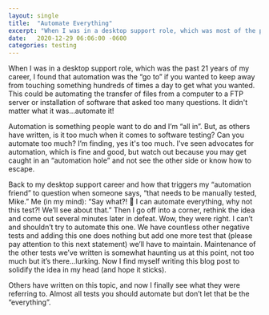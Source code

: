 ```yaml
---
layout: single
title:  "Automate Everything"
excerpt: "When I was in a desktop support role, which was most of the past 21 years of my career, I found that automation was the “go to” if you wanted to keep away from touching something hundreds of times a day to get what you wanted. This could be automating the transfer of files from a computer to a FTP server or installation of software that asked too many questions. Whatever it was, it didn’t matter...automate it!"
date:   2020-12-29 06:06:00 -0600
categories: testing
---
```

<style type="text/css">
  .rss-subscribe {
	  display: none;
  }
</style>

When I was in a desktop support role, which was the past 21 years of my career, I found that automation was the “go to” if you wanted to keep away from touching something hundreds of times a day to get what you wanted. This could be automating the transfer of files from a computer to a FTP server or installation of software that asked too many questions. It didn't matter what it was…automate it!

Automation is something people want to do and I’m “all in”. But, as others have written, is it too much when it comes to software testing? Can you automate too much? I’m finding, yes it's too much. I’ve seen advocates for automation, which is fine and good, but watch out because you may get caught in an “automation hole” and not see the other side or know how to escape.

Back to my desktop support career and how that triggers my “automation friend” to question when someone says, “that needs to be manually tested, Mike.” Me (in my mind): “Say what?! 🤨 I can automate everything, why not this test?! We’ll see about that.” Then I go off into a corner, rethink the idea and come out several minutes later in defeat. Wow, they were right. I can’t and shouldn’t try to automate this one. We have countless other negative tests and adding this one does nothing but add one more test that (please pay attention to this next statement) we’ll have to maintain. Maintenance of the other tests we’ve written is somewhat haunting us at this point, not too much but it’s there…lurking. Now I find myself writing this blog post to solidify the idea in my head (and hope it sticks).

Others have written on this topic, and now I finally see what they were referring to. Almost all tests you should automate but don’t let that be the “everything”.
